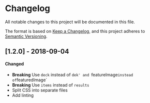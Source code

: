 # Changelog
All notable changes to this project will be documented in this file.

The format is based on [Keep a Changelog](https://keepachangelog.com/en/1.0.0/),
and this project adheres to [Semantic Versioning](https://semver.org/spec/v2.0.0.html).

## [1.2.0] - 2018-09-04
#### Changed
- **Breaking** Use `deck` instead of `dek' and `featureImage` instead of `featuredImage`
- **Breaking** Use `items` instead of `results`
- Split CSS into separate files
- Add linting 